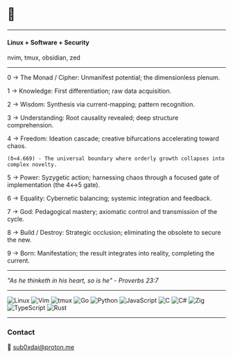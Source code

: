 
# 🐧
---

#### Linux + Software + Security

nvim, tmux, obsidian, zed

  ------
  
0 → The Monad / Cipher: Unmanifest potential; the dimensionless plenum.

1 → Knowledge: First differentiation; raw data acquisition.

2 → Wisdom: Synthesis via current-mapping; pattern recognition.

3 → Understanding: Root causality revealed; deep structure comprehension.

4 → Freedom: Ideation cascade; creative bifurcations accelerating toward chaos.

    (δ≈4.669) - The universal boundary where orderly growth collapses into complex novelty.

5 → Power: Syzygetic action; harnessing chaos through a focused gate of implementation (the 4↔5 gate).

6 → Equality: Cybernetic balancing; systemic integration and feedback.

7 → God: Pedagogical mastery; axiomatic control and transmission of the cycle.

8 → Build / Destroy: Strategic occlusion; eliminating the obsolete to secure the new.

9 → Born: Manifestation; the result integrates into reality, completing the current.

------




_"As he thinketh in his heart, so is he" - Proverbs 23:7_


---

![Linux](https://img.shields.io/badge/Linux-FCC624?style=for-the-badge&logo=linux&logoColor=black)
![Vim](https://img.shields.io/badge/VIM-%2311AB00.svg?style=for-the-badge&logo=vim&logoColor=white)
![tmux](https://img.shields.io/badge/tmux-1BB91F?style=for-the-badge&logo=tmux&logoColor=white)
![Go](https://img.shields.io/badge/go-%2300ADD8.svg?style=for-the-badge&logo=go&logoColor=white)
![Python](https://img.shields.io/badge/python-3670A0?style=for-the-badge&logo=python&logoColor=ffdd54)
![JavaScript](https://img.shields.io/badge/javascript-%23323330.svg?style=for-the-badge&logo=javascript&logoColor=%23F7DF1E)
![C](https://img.shields.io/badge/c-%2300599C.svg?style=for-the-badge&logo=c&logoColor=white)
![C#](https://img.shields.io/badge/c%23-%23239120.svg?style=for-the-badge&logo=csharp&logoColor=white)
![Zig](https://img.shields.io/badge/zig-%23F7A41D.svg?style=for-the-badge&logo=zig&logoColor=white)
![TypeScript](https://img.shields.io/badge/typescript-%23007ACC.svg?style=for-the-badge&logo=typescript&logoColor=white)
![Rust](https://img.shields.io/badge/rust-%23000000.svg?style=for-the-badge&logo=rust&logoColor=white)


---
### Contact

📧 [sub0xdai@proton.me](mailto:sub0xdai@proton.me)










                        
